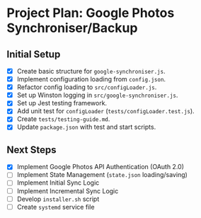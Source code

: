 # Project Plan: Google Photos Synchroniser/Backup

## Initial Setup

- [x] Create basic structure for `google-synchroniser.js`.
- [x] Implement configuration loading from `config.json`.
- [x] Refactor config loading to `src/configLoader.js`.
- [x] Set up Winston logging in `src/google-synchroniser.js`.
- [x] Set up Jest testing framework.
- [x] Add unit test for `configLoader` (`tests/configLoader.test.js`).
- [x] Create `tests/testing-guide.md`.
- [x] Update `package.json` with test and start scripts.

## Next Steps

- [x] Implement Google Photos API Authentication (OAuth 2.0)
- [ ] Implement State Management (`state.json` loading/saving)
- [ ] Implement Initial Sync Logic
- [ ] Implement Incremental Sync Logic
- [ ] Develop `installer.sh` script
- [ ] Create `systemd` service file
